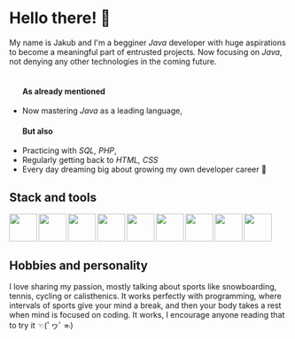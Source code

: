 
<h1> Hello there! 👋</h1>


My name is Jakub and I'm a begginer <i>Java</i> developer with huge aspirations to become a meaningful part of entrusted projects.
Now focusing on <i>Java</i>, not denying any other technologies in the coming future.
<br/>
<br/>
<p>
  <ul>
    <h4>As already mentioned</h4>
  <li>Now mastering <i>Java</i> as a leading language,</li>
    <h4>But also</h4>
  <li>Practicing with <i>SQL, PHP</i>,</li>
  <li>Regularly getting back to <i>HTML, CSS</i>
  <li>Every day dreaming big about growing my own developer career 🤞</li>
</ul>
</p>
  
<h2> Stack and tools</h2>  
<img align="left" src="https://cdn4.iconfinder.com/data/icons/logos-and-brands/512/181_Java_logo_logos-512.png" width="50px">
<img align="left" src="https://upload.wikimedia.org/wikipedia/commons/thumb/9/9c/IntelliJ_IDEA_Icon.svg/512px-IntelliJ_IDEA_Icon.svg.png" width="50px">
<img align="left" src="https://cdn4.iconfinder.com/data/icons/flat-brand-logo-2/512/html5-512.png" width="50px">
<img align="left" src="https://cdn1.iconfinder.com/data/icons/logotypes/32/badge-css-3-512.png" width="50px">
<img align="left" src="https://cdn4.iconfinder.com/data/icons/logos-3/181/MySQL-512.png" width="50px">
<img align="left" src="https://cdn4.iconfinder.com/data/icons/logos-3/568/php-logo-512.png" width="50px">
<img align="left" src="https://cdn2.iconfinder.com/data/icons/strongicon-vol-24-free/24/filetype-16-512.png" width="50px">
<img align="left" src="https://cdn3.iconfinder.com/data/icons/social-media-2169/24/social_media_social_media_logo_git-512.png" width="50px">
<img align="left" src="https://cdn1.iconfinder.com/data/icons/logotypes/32/github-512.png" width="50px">

<br/><br/><br/>

<h2> Hobbies and personality</h2>  
I love sharing my passion, mostly talking about sports like snowboarding, tennis, cycling or calisthenics. It works perfectly with programming, where intervals of sports give your mind a break, and then your body takes a rest when mind is focused on coding. It works, I encourage anyone reading that to try it ☜(ﾟヮﾟ☜) 

<!---
- 👋 Hi, I’m @JayJaySSJ
- 👀 I’m interested in ...
- 🌱 I’m currently learning ...
- 💞️ I’m looking to collaborate on ...
- 📫 How to reach me ...


JayJaySSJ/JayJaySSJ is a ✨ special ✨ repository because its `README.md` (this file) appears on your GitHub profile.
You can click the Preview link to take a look at your changes.
--->
